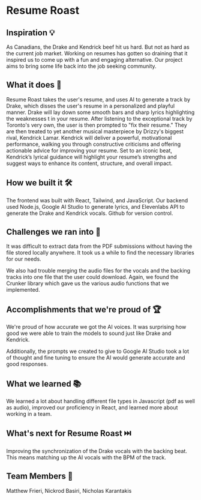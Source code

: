 # Resume Roast

## Inspiration 💡
As Canadians, the Drake and Kendrick beef hit us hard. But not as hard as the current job market. Working on resumes has gotten so draining that it inspired us to come up with a fun and engaging alternative. Our project aims to bring some life back into the job seeking community.

## What it does 🤖
Resume Roast takes the user's resume, and uses AI to generate a track by Drake, which disses the user's resume in a personalized and playful manner. Drake will lay down some smooth bars and sharp lyrics highlighting the weaknesses t in your resume. After listening to the exceptional track by Toronto's very own, the user is then prompted to "fix their resume." They are then treated to yet another musical masterpiece by Drizzy's biggest rival, Kendrick Lamar. Kendrick will deliver a powerful, motivational performance, walking you through constructive criticisms and offering actionable advice for improving your resume. Set to an iconic beat, Kendrick’s lyrical guidance will highlight your resume’s strengths and suggest ways to enhance its content, structure, and overall impact.

## How we built it 🛠️
The frontend was built with React, Tailwind, and JavaScript. Our backend used Node.js, Google AI Studio to generate lyrics, and Elevenlabs API to generate the Drake and Kendrick vocals. Github for version control.

## Challenges we ran into 🚧
It was difficult to extract data from the PDF submissions without having the file stored locally anywhere. It took us a while to find the necessary libraries for our needs.

We also had trouble merging the audio files for the vocals and the backing tracks into one file that the user could download. Again, we found the Crunker library which gave us the various audio functions that we implemented.

## Accomplishments that we're proud of 🏆
We're proud of how accurate we got the AI voices. It was surprising how good we were able to train the models to sound just like Drake and Kendrick.

Additionally, the prompts we created to give to Google AI Studio took a lot of thought and fine tuning to ensure the AI would generate accurate and good responses.

## What we learned 📚
We learned a lot about handling different file types in Javascript (pdf as well as audio), improved our proficiency in React, and learned more about working in a team.

## What's next for Resume Roast ⏭️
Improving the synchronization of the Drake vocals with the backing beat. This means matching up the AI vocals with the BPM of the track.


## Team Members 🧑
Matthew Frieri,
Nickrod Basiri,
Nicholas Karantakis
